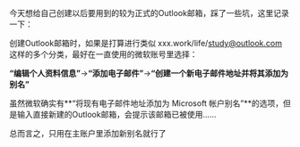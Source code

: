 今天想给自己创建以后要用到的较为正式的Outlook邮箱，踩了一些坑，这里记录一下：

创建Outlook邮箱时，如果是打算进行类似 xxx.work/life/study@outlook.com 这样的多个分类，最好在一直使用的微软账号里选择：

**“编辑个人资料信息”**->**“添加电子邮件”**->**“创建一个新电子邮件地址并将其添加为别名”**

虽然微软确实有**“将现有电子邮件地址添加为 Microsoft 帐户别名”**的选项，但是输入直接新建的Outlook邮箱，会提示该邮箱已被使用......

总而言之，只用在主账户里添加新别名就行了